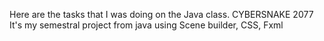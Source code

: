 Here are the tasks that I was doing on the Java class. CYBERSNAKE  2077 It's my semestral project from java using
Scene builder, CSS, Fxml
